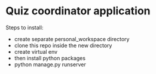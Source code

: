 # Quiz coordinator application 

Steps to install:
- create separate personal_workspace directory
- clone this repo inside the new directory
- create virtual env
- then install python packages
- python manage.py runserver
